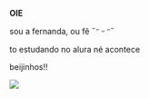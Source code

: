 **OIE**

sou a fernanda, ou fê ˶ᵔ ᵕ ᵔ˶

to estudando no alura né acontece

beijinhos!!

![]([https://pin.it/6feyHvjJq](https://i.pinimg.com/564x/40/c5/a7/40c5a78623dd4a762c04b00adf5f9f31.jpg))

